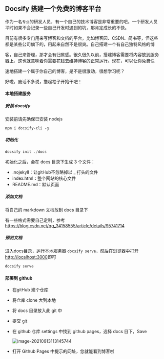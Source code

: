 ## Docsify 搭建一个免费的博客平台

作为一名`专业`的研发人员，有一个自己的技术博客是非常重要的吧。一个研发人员平时如果不会记录一些自己开发时遇到的坑，那肯定成长的不快。

目前有很多专门用来写博客和文档的平台，比如博客园、CSDN、简书等，但这些都是某些公司旗下的，用起来自然不是很爽。自己搭建一个有自己独特风格的博

客，自己来管理，那才会有归属感。很久很久以前，搭建博客需要将内容放到服务器上，这也就意味着你需要花钱去维持博客的正常运行。现在，可以让你免费快

速地搭建一个属于你自己的博客，是不是很激动，很想学习呢？

好啦，废话不多说，撸起袖子开始干吧！

#### 本地搭建服务

##### 安装 docsify

安装前请先确保已安装 nodejs

```undefined
npm i docsify-cli -g
```

##### 初始化

```kotlin
docsify init ./docs
```

初始化之后，会在 docs 目录下生成 3 个文件：

- .nojekyll：让gitHub不忽略掉以 _ 打头的文件
- index.html：整个网站的核心文件
- README.md：默认页面

##### 添加文档

将自己的 markdown 文档放到 docs 目录下

有一些格式需要自己定制，参考 https://blog.csdn.net/qq_34158555/article/details/95741714

##### 预览文档

进入docs目录，运行本地服务器 `docsify serve`，然后在浏览器中打开 [http://localhost:3000](http://localhost:3000/)即可

```cpp
docsify serve
```

#### 部署到 github

- 在gitHub 建个仓库
- 将仓库 clone 大到本地
- 将 docs 目录放入此 git 中
- 提交 git
- 在 github 仓库 settings 中找到 github pages，选择 docs 目下，Save

  ![image-20210613113145744](/figures/github_page.png)

- 打开 Github Pages 中提示的网址，您就能看到博客啦
